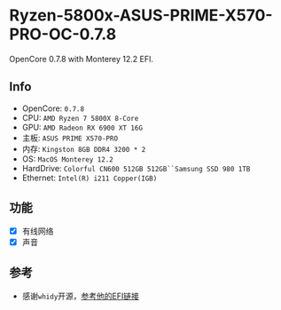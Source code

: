 # Ryzen-5800x-ASUS-PRIME-X570-PRO-OC-0.7.8
OpenCore 0.7.8 with Monterey 12.2 EFI.

## Info
- OpenCore: `0.7.8`
- CPU: `AMD Ryzen 7 5800X 8-Core`
- GPU: `AMD Radeon RX 6900 XT 16G`
- 主板: `ASUS PRIME X570-PRO`
- 内存: `Kingston 8GB DDR4 3200 * 2`
- OS: `MacOS Monterey 12.2`
- HardDrive: `Colorful CN600 512GB 512GB``Samsung SSD 980 1TB`
- Ethernet: `Intel(R) i211 Copper(IGB)`

## 功能
- [x] 有线网络
- [x] 声音

## 参考
* 感谢`whidy`开源，[参考他的EFI链接](https://github.com/whidy/ASUS-PRIME-X570-PRO-Hackintosh)